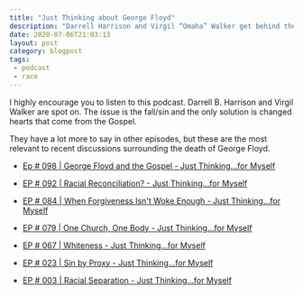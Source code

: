 ```yaml
---
title: "Just Thinking about George Floyd"
description: "Darrell Harrison and Virgil “Omaha” Walker get behind their respective microphones for a no-holds-barred, completely impromptu, unscheduled, and unscripted (no notes) discussion about how believers in Christ should respond to events surrounding the death of Mr. George Floyd at the hands of police officers in Minnesota. Buckle up."
date: 2020-07-06T21:03:13
layout: post
category: blogpost
tags:
 - podcast
 - race
---
```


I highly encourage you to listen to this podcast. Darrell B. Harrison and Virgil Walker are spot on. The issue is the fall/sin and the only solution is changed hearts that come from the Gospel.

They have a lot more to say in other episodes, but these are the most relevant to recent discussions surrounding the death of George Floyd. 

- [Ep # 098 | George Floyd and the Gospel - Just Thinking…for Myself](https://justthinking.me/ep-098-george-floyd-and-the-gospel/)

- [EP # 092 | Racial Reconciliation? - Just Thinking…for Myself](https://justthinking.me/ep-092-racial-reconciliation/)

- [EP # 084 | When Forgiveness Isn't Woke Enough - Just Thinking…for Myself](https://justthinking.me/ep-084-when-forgiveness-isnt-woke-enough/)

- [EP # 079 | One Church, One Body - Just Thinking…for Myself](https://justthinking.me/ep-079-one-church-one-body/)

- [EP # 067 | Whiteness - Just Thinking…for Myself](https://justthinking.me/ep-067-whiteness/)

- [EP # 023 | Sin by Proxy - Just Thinking…for Myself](https://justthinking.me/ep-023-sin-by-proxy/)

- [EP # 003 | Racial Separation - Just Thinking…for Myself](https://justthinking.me/ep-003-racial-separation/)